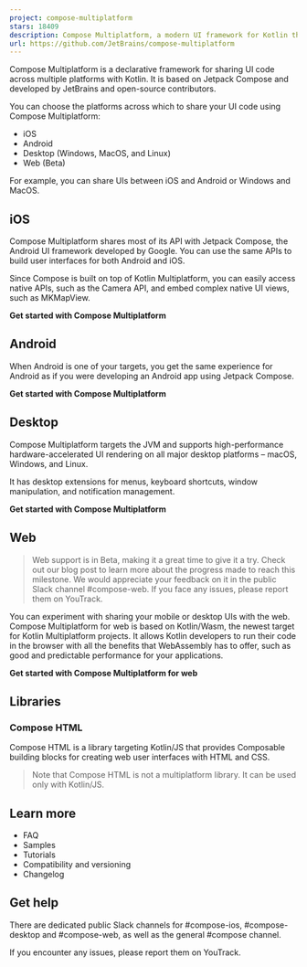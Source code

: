 ```yaml
---
project: compose-multiplatform
stars: 18409
description: Compose Multiplatform, a modern UI framework for Kotlin that makes building performant and beautiful user interfaces easy and enjoyable.
url: https://github.com/JetBrains/compose-multiplatform
---
```


Compose Multiplatform is a declarative framework for sharing UI code across multiple platforms with Kotlin. It is based on Jetpack Compose and developed by JetBrains and open-source contributors.

You can choose the platforms across which to share your UI code using Compose Multiplatform:

-   iOS
-   Android
-   Desktop (Windows, MacOS, and Linux)
-   Web (Beta)

For example, you can share UIs between iOS and Android or Windows and MacOS.

iOS
---

Compose Multiplatform shares most of its API with Jetpack Compose, the Android UI framework developed by Google. You can use the same APIs to build user interfaces for both Android and iOS.

Since Compose is built on top of Kotlin Multiplatform, you can easily access native APIs, such as the Camera API, and embed complex native UI views, such as MKMapView.

**Get started with Compose Multiplatform**

Android
-------

When Android is one of your targets, you get the same experience for Android as if you were developing an Android app using Jetpack Compose.

**Get started with Compose Multiplatform**

Desktop
-------

Compose Multiplatform targets the JVM and supports high-performance hardware-accelerated UI rendering on all major desktop platforms – macOS, Windows, and Linux.

It has desktop extensions for menus, keyboard shortcuts, window manipulation, and notification management.

**Get started with Compose Multiplatform**

Web
---

> Web support is in Beta, making it a great time to give it a try. Check out our blog post to learn more about the progress made to reach this milestone. We would appreciate your feedback on it in the public Slack channel #compose-web. If you face any issues, please report them on YouTrack.

You can experiment with sharing your mobile or desktop UIs with the web. Compose Multiplatform for web is based on Kotlin/Wasm, the newest target for Kotlin Multiplatform projects. It allows Kotlin developers to run their code in the browser with all the benefits that WebAssembly has to offer, such as good and predictable performance for your applications.

**Get started with Compose Multiplatform for web**

Libraries
---------

### Compose HTML

Compose HTML is a library targeting Kotlin/JS that provides Composable building blocks for creating web user interfaces with HTML and CSS.

> Note that Compose HTML is not a multiplatform library. It can be used only with Kotlin/JS.

Learn more
----------

-   FAQ
-   Samples
-   Tutorials
-   Compatibility and versioning
-   Changelog

Get help
--------

There are dedicated public Slack channels for #compose-ios, #compose-desktop and #compose-web, as well as the general #compose channel.

If you encounter any issues, please report them on YouTrack.
